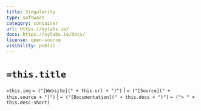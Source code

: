 ```yaml
---
title: Singularity
type: software
category: container
url: https://sylabs.io/
docs: https://sylabs.io/docs/
license: open-source
visibility: public
---
```

# `=this.title`

`=this.img` `= ("[Website](" + this.url + ")")` |  `= ("[Source](" + this.source + ")")` | `= ("[Documentation](" + this.docs + ")")`
`= ("> " + this.desc-short)`
